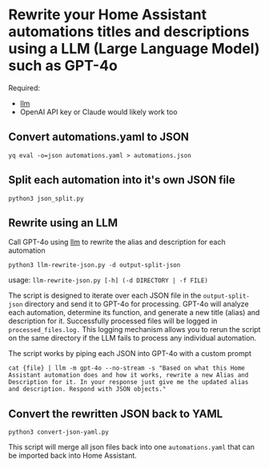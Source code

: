# Rewrite your Home Assistant automations titles and descriptions using a LLM (Large Language Model) such as GPT-4o

Required:

- [llm](https://llm.datasette.io/en/stable/)
- OpenAI API key or Claude would likely work too

## Convert automations.yaml to JSON

`yq eval -o=json automations.yaml > automations.json`

## Split each automation into it's own JSON file

`python3 json_split.py`

## Rewrite using an LLM

Call GPT-4o using [llm](https://llm.datasette.io/en/stable/) to rewrite the alias and description for each automation

`python3 llm-rewrite-json.py -d output-split-json`

usage: `llm-rewrite-json.py [-h] (-d DIRECTORY | -f FILE)`

 The script is designed to iterate over each JSON file in the `output-split-json` directory and send it to GPT-4o for processing. GPT-4o will analyze each automation, determine its function, and generate a new title (alias) and description for it. Successfully processed files will be logged in `processed_files.log.` This logging mechanism allows you to rerun the script on the same directory if the LLM fails to process any individual automation.

 The script works by piping each JSON into GPT-4o with a custom prompt

`cat {file} | llm -m gpt-4o --no-stream -s "Based on what this Home Assistant automation does and how it works, rewrite a new Alias and Description for it. In your response just give me the updated alias and description. Respond with JSON objects."`

## Convert the rewritten JSON back to YAML

 `python3 convert-json-yaml.py`

This script will merge all json files back into one `automations.yaml` that can be imported back into Home Assistant.

